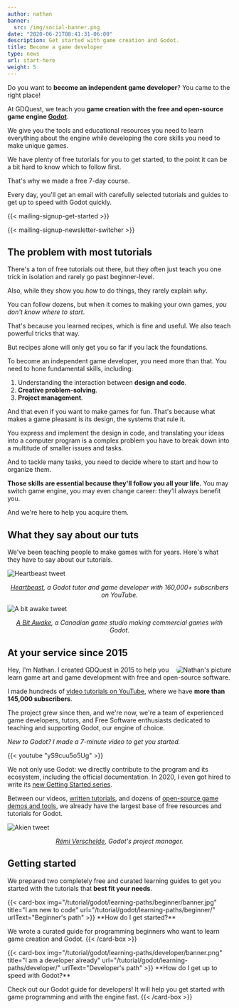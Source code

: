 ```yaml
---
author: nathan
banner:
  src: /img/social-banner.png
date: "2020-06-21T08:41:31-06:00"
description: Get started with game creation and Godot.
title: Become a game developer
type: news
url: start-here
weight: 5
---
```


Do you want to **become an independent game developer**? You came to the right place!

At GDQuest, we teach you **game creation with the free and open-source game engine [Godot](https://godotengine.org/)**.

We give you the tools and educational resources you need to learn everything about the engine while developing the core skills you need to make unique games.

We have plenty of free tutorials for you to get started, to the point it can be a bit hard to know which to follow first.

That's why we made a free 7-day course.

Every day, you'll get an email with carefully selected tutorials and guides to get up to speed with Godot quickly.

{{< mailing-signup-get-started >}}

{{< mailing-signup-newsletter-switcher >}}

## The problem with most tutorials

There's a ton of free tutorials out there, but they often just teach you one trick in isolation and rarely go past beginner-level.

Also, while they show you _how_ to do things, they rarely explain _why_.

You can follow dozens, but when it comes to making your own games, _you don't know where to start_.

That's because you learned recipes, which is fine and useful. We also teach powerful tricks that way.

But recipes alone will only get you so far if you lack the foundations.

To become an independent game developer, you need more than that. You need to hone fundamental skills, including:

1. Understanding the interaction between **design and code**.
1. **Creative problem-solving**.
1. **Project management**.

And that even if you want to make games for fun. That's because what makes a game pleasant is its design, the systems that rule it.

You express and implement the design in code, and translating your ideas into a computer program is a complex problem you have to break down into a multitude of smaller issues and tasks.

And to tackle many tasks, you need to decide where to start and how to organize them.

**Those skills are essential because they'll follow you all your life.** You may switch game engine, you may even change career: they'll always benefit you.

And we're here to help you acquire them.

## What they say about our tuts

We've been teaching people to make games with for years. Here's what they have to say about our tutorials.

<img src="/img/testimonials/heartbeast-fsm-tutorial-tweet.png" alt="Heartbeast tweet">

<p align="center"><i><a href="https://www.youtube.com/user/uheartbeast">Heartbeast</a>, a Godot tutor and game developer with 160,000+ subscribers on YouTube.</i></p>

<img src="/img/testimonials/a-bit-awake-tweet.png" alt="A bit awake tweet">

<p align="center"><i><a href="https://abitawake.com/">A Bit Awake</a>, a Canadian game studio making commercial games with Godot.</i></p>

## At your service since 2015

<img src="/about/img/nathan.png" alt="Nathan's picture" style="float: right; border-radius: 200px;" />

Hey, I'm Nathan. I created GDQuest in 2015 to help you learn game art and game development with free and open-source software.

I made hundreds of [video tutorials on YouTube](https://www.youtube.com/c/gdquest), where we have **more than 145,000 subscribers**.

The project grew since then, and we're now, we're a team of experienced game developers, tutors, and Free Software enthusiasts dedicated to teaching and supporting Godot, our engine of choice.

_New to Godot? I made a 7-minute video to get you started._

{{< youtube "yS9cuu5o5Ug" >}}

We not only use Godot: we directly contribute to the program and its ecosystem, including the official documentation. In 2020, I even got hired to write its [new Getting Started series](https://godotengine.org/article/godot-docs-improvements-report).

Between our videos, [written tutorials](/tutorial), and dozens of [open-source game demos and tools](/tools), we already have the largest base of free resources and tutorials for Godot.

<img src="/img/testimonials/akien-tweet.png" alt="Akien tweet" />

<p align="center"><i><a href="https://twitter.com/akien">Rémi Verschelde</a>, Godot's project manager.</i></p>

## Getting started

We prepared two completely free and curated learning guides to get you started with the tutorials that **best fit your needs**.

<div class="content-grid">
<div class="item">
{{< card-box
img="/tutorial/godot/learning-paths/beginner/banner.jpg"
title="I am new to code"
url="/tutorial/godot/learning-paths/beginner/"
urlText="Beginner's path" >}}
**How do I get started?**

We wrote a curated guide for programming beginners who want to learn game creation and Godot.
{{< /card-box >}}
</div>

<div class="item">
{{< card-box
img="/tutorial/godot/learning-paths/developer/banner.png"
title="I am a developer already"
url="/tutorial/godot/learning-paths/developer/"
urlText="Developer's path" >}}
**How do I get up to speed with Godot?**

Check out our Godot guide for developers! It will help you get started with game programming and with the engine fast.
{{< /card-box >}}
</div>
</div>
